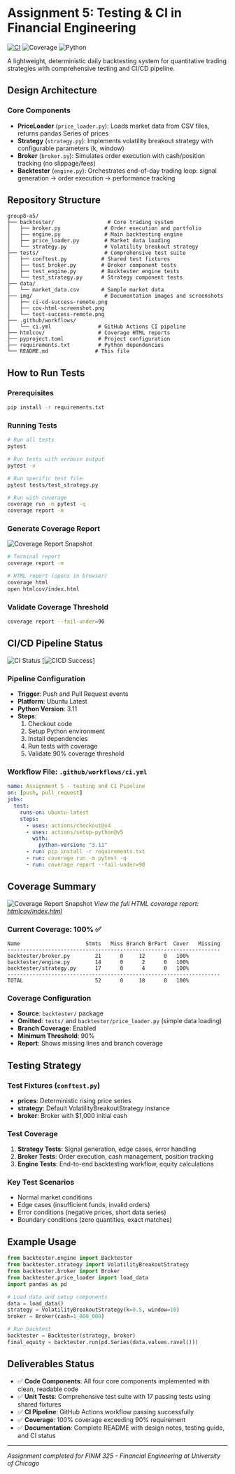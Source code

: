# Assignment 5: Testing & CI in Financial Engineering

[![CI](https://github.com/choijaewon959/group8-a5/actions/workflows/ci.yml/badge.svg)](https://github.com/choijaewon959/group8-a5/actions/workflows/ci.yml)
![Coverage](https://img.shields.io/badge/coverage-100%25-brightgreen)
![Python](https://img.shields.io/badge/python-3.11-blue)

A lightweight, deterministic daily backtesting system for quantitative trading strategies with comprehensive testing and CI/CD pipeline.

## Design Architecture

### Core Components

* **PriceLoader** (`price_loader.py`): Loads market data from CSV files, returns pandas Series of prices
* **Strategy** (`strategy.py`): Implements volatility breakout strategy with configurable parameters (k, window)
* **Broker** (`broker.py`): Simulates order execution with cash/position tracking (no slippage/fees)
* **Backtester** (`engine.py`): Orchestrates end-of-day trading loop: signal generation → order execution → performance tracking

## Repository Structure

```
group8-a5/
├── backtester/                 # Core trading system
│   ├── broker.py              # Order execution and portfolio 
│   ├── engine.py              # Main backtesting engine
│   ├── price_loader.py        # Market data loading
│   └── strategy.py            # Volatility breakout strategy
├── tests/                     # Comprehensive test suite
│   ├── conftest.py           # Shared test fixtures
│   ├── test_broker.py        # Broker component tests
│   ├── test_engine.py        # Backtester engine tests
│   └── test_strategy.py      # Strategy component tests
├── data/
│   └── market_data.csv       # Sample market data
├── img/                       # Documentation images and screenshots
│   ├── ci-cd-success-remote.png
│   ├── cov-html-screenshot.png
│   └── test-success-remote.png
├── .github/workflows/
│   └── ci.yml               # GitHub Actions CI pipeline
├── htmlcov/                 # Coverage HTML reports
├── pyproject.toml           # Project configuration
├── requirements.txt         # Python dependencies
└── README.md               # This file
```

## How to Run Tests

### Prerequisites
```bash
pip install -r requirements.txt
```

### Running Tests
```bash
# Run all tests
pytest

# Run tests with verbose output
pytest -v

# Run specific test file
pytest tests/test_strategy.py

# Run with coverage
coverage run -m pytest -q
coverage report -m
```

### Generate Coverage Report
![Coverage Report Snapshot](./img/cov-html-screenshot.png)

```bash
# Terminal report
coverage report -m

# HTML report (opens in browser)
coverage html
open htmlcov/index.html
```

### Validate Coverage Threshold
```bash
coverage report --fail-under=90
```

## CI/CD Pipeline Status

![CI Status](https://github.com/choijaewon959/group8-a5/actions/workflows/ci.yml/badge.svg)
[![CICD Success](./img/ci-cd-success-remote.png)]


### Pipeline Configuration
- **Trigger**: Push and Pull Request events
- **Platform**: Ubuntu Latest
- **Python Version**: 3.11
- **Steps**:
  1. Checkout code
  2. Setup Python environment
  3. Install dependencies
  4. Run tests with coverage
  5. Validate 90% coverage threshold

### Workflow File: `.github/workflows/ci.yml`
```yaml
name: Assignment 5 - testing and CI Pipeline
on: [push, pull_request]
jobs:
  test:
    runs-on: ubuntu-latest
    steps:
      - uses: actions/checkout@v4
      - uses: actions/setup-python@v5
        with:
          python-version: "3.11"
      - run: pip install -r requirements.txt
      - run: coverage run -m pytest -q
      - run: coverage report --fail-under=90
```

## Coverage Summary
![Coverage Report Snapshot](./img/test-success-remote.png)
_View the full HTML coverage report: [htmlcov/index.html](htmlcov/index.html)_

### Current Coverage: **100%** ✅

```
Name                     Stmts   Miss Branch BrPart  Cover   Missing
--------------------------------------------------------------------
backtester/broker.py        21      0     12      0   100%
backtester/engine.py        14      0      2      0   100%
backtester/strategy.py      17      0      4      0   100%
--------------------------------------------------------------------
TOTAL                       52      0     18      0   100%
```

### Coverage Configuration
- **Source**: `backtester/` package
- **Omitted**: `tests/` and `backtester/price_loader.py` (simple data loading)
- **Branch Coverage**: Enabled
- **Minimum Threshold**: 90%
- **Report**: Shows missing lines and branch coverage

## Testing Strategy

### Test Fixtures (`conftest.py`)
- **prices**: Deterministic rising price series
- **strategy**: Default VolatilityBreakoutStrategy instance
- **broker**: Broker with $1,000 initial cash

### Test Coverage
1. **Strategy Tests**: Signal generation, edge cases, error handling
2. **Broker Tests**: Order execution, cash management, position tracking
3. **Engine Tests**: End-to-end backtesting workflow, equity calculations

### Key Test Scenarios
- Normal market conditions
- Edge cases (insufficient funds, invalid orders)
- Error conditions (negative prices, short data series)
- Boundary conditions (zero quantities, exact matches)

## Example Usage

```python
from backtester.engine import Backtester
from backtester.strategy import VolatilityBreakoutStrategy
from backtester.broker import Broker
from backtester.price_loader import load_data
import pandas as pd

# Load data and setup components
data = load_data()
strategy = VolatilityBreakoutStrategy(k=0.5, window=10)
broker = Broker(cash=1_000_000)

# Run backtest
backtester = Backtester(strategy, broker)
final_equity = backtester.run(pd.Series(data.values.ravel()))
```

## Deliverables Status

- ✅ **Code Components**: All four core components implemented with clean, readable code
- ✅ **Unit Tests**: Comprehensive test suite with 17 passing tests using shared fixtures
- ✅ **CI Pipeline**: GitHub Actions workflow passing successfully
- ✅ **Coverage**: 100% coverage exceeding 90% requirement
- ✅ **Documentation**: Complete README with design notes, testing guide, and CI status

---

*Assignment completed for FINM 325 - Financial Engineering at University of Chicago*

